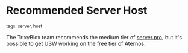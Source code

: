 # Recommended Server Host
<sup>tags: server, host</sup>

The TrixyBlox team recommends the medium tier of [server.pro](https://server.pro), but it's possible to get USW working on the free tier of Aternos.
